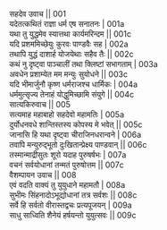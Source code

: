 सहदेव उवाच ||	001    
यदेतत्कथितं राज्ञा धर्म एष सनातनः |	001a  
यथा तु युद्धमेव स्यात्तथा कार्यमरिन्दम ||	001c  
यदि प्रशममिच्छेयुः कुरवः पाण्डवैः सह |	002a  
तथापि युद्धं दाशार्ह योजयेथाः सहैव तैः ||	002c  
कथं नु दृष्ट्वा पाञ्चालीं तथा क्लिष्टां सभागताम् |	003a  
अवधेन प्रशाम्येत मम मन्युः सुयोधने ||	003c  
यदि भीमार्जुनौ कृष्ण धर्मराजश्च धार्मिकः |	004a  
धर्ममुत्सृज्य तेनाहं योद्धुमिच्छामि संयुगे ||	004c  
सात्यकिरुवाच ||	005    
सत्यमाह महाबाहो सहदेवो महामतिः |	005a  
दुर्योधनवधे शान्तिस्तस्य कोपस्य मे भवेत् ||	005c  
जानासि हि यथा दृष्ट्वा चीराजिनधरान्वने |	006a  
तवापि मन्युरुद्भूतो दुःखितान्प्रेक्ष्य पाण्डवान् ||	006c  
तस्मान्माद्रीसुतः शूरो यदाह पुरुषर्षभः |	007a  
वचनं सर्वयोधानां तन्मतं पुरुषोत्तम ||	007c  
वैशम्पायन उवाच ||	008    
एवं वदति वाक्यं तु युयुधाने महामतौ |	008a  
सुभीमः सिंहनादोऽभूद्योधानां तत्र सर्वशः ||	008c  
सर्वे हि सर्वतो वीरास्तद्वचः प्रत्यपूजयन् |	009a  
साधु साध्विति शैनेयं हर्षयन्तो युयुत्सवः ||	009c  
